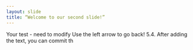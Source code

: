 ```yaml
---
layout: slide
title: “Welcome to our second slide!”
---
```

Your test - need to modify
Use the left arrow to go back!
5.4. After adding the text, you can commit th
